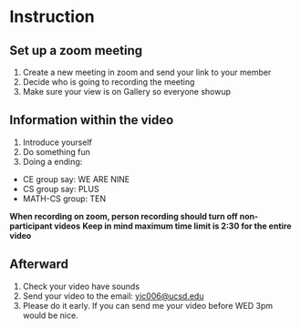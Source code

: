 # Instruction

## Set up a zoom meeting

1. Create a new meeting in zoom and send your link to your member
2. Decide who is going to recording the meeting
3. Make sure your view is on Gallery so everyone showup

## Information within the video

1. Introduce yourself
2. Do something fun
3. Doing a ending:
  - CE group say: WE ARE NINE 
  - CS group say: PLUS 
  - MATH-CS group: TEN

**When recording on zoom, person recording should turn off non-participant videos**
**Keep in mind maximum time limit is 2:30 for the entire video**

## Afterward
1. Check your video have sounds
2. Send your video to the email: yic006@ucsd.edu
3. Please do it early. If you can send me your video before WED 3pm would be nice.
